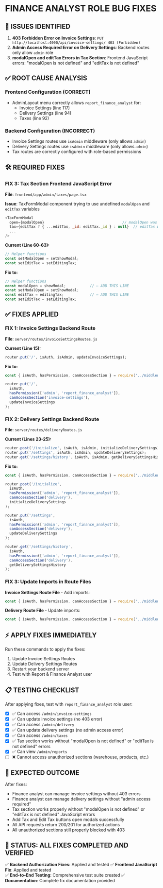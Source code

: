 # FINANCE ANALYST ROLE BUG FIXES

## 🐛 ISSUES IDENTIFIED

1. **403 Forbidden Error on Invoice Settings**: `PUT http://localhost:4000/api/invoice-settings/ 403 (Forbidden)`
2. **Admin Access Required Error on Delivery Settings**: Backend routes only allow `admin` role
3. **modalOpen and editTax Errors in Tax Section**: Frontend JavaScript errors: "modalOpen is not defined" and "editTax is not defined"

## ✅ ROOT CAUSE ANALYSIS

### Frontend Configuration (CORRECT)
- AdminLayout menu correctly allows `report_finance_analyst` for:
  - Invoice Settings (line 117)
  - Delivery Settings (line 94) 
  - Taxes (line 92)

### Backend Configuration (INCORRECT)
- Invoice Settings routes use `isAdmin` middleware (only allows `admin`)
- Delivery Settings routes use `isAdmin` middleware (only allows `admin`) 
- Tax routes are correctly configured with role-based permissions

## 🛠️ REQUIRED FIXES

### FIX 3: Tax Section Frontend JavaScript Error  
**File**: `frontend/app/admin/taxes/page.tsx`

**Issue**: TaxFormModal component trying to use undefined `modalOpen` and `editTax` variables
```javascript
<TaxFormModal 
  open={modalOpen}                                    // modalOpen was undefined
  tax={editTax ? { ...editTax, _id: editTax._id } : null}  // editTax was undefined
  ... 
/>  
```

**Current (Line 60-63):**
```javascript
// Helper functions
const setModalOpen = setShowModal;
const setEditTax = setEditingTax;
```

**Fix to:**
```javascript
// Helper functions  
const modalOpen = showModal;           // ← ADD THIS LINE
const setModalOpen = setShowModal;
const editTax = editingTax;            // ← ADD THIS LINE  
const setEditTax = setEditingTax;
```

## ✅ FIXES APPLIED

### FIX 1: Invoice Settings Backend Route
**File**: `server/routes/invoiceSettingsRoutes.js`

**Current (Line 15):**
```javascript
router.put('/', isAuth, isAdmin, updateInvoiceSettings);
```

**Fix to:**
```javascript
const { isAuth, hasPermission, canAccessSection } = require('../middleware/authMiddleware');

router.put('/', 
  isAuth, 
  hasPermission(['admin', 'report_finance_analyst']), 
  canAccessSection('invoice-settings'),
  updateInvoiceSettings
);
```

### FIX 2: Delivery Settings Backend Route  
**File**: `server/routes/deliveryRoutes.js`

**Current (Lines 23-25):**
```javascript
router.post('/initialize', isAuth, isAdmin, initializeDeliverySettings);
router.put('/settings', isAuth, isAdmin, updateDeliverySettings);
router.get('/settings/history', isAuth, isAdmin, getDeliverySettingsHistory);
```

**Fix to:**
```javascript
const { isAuth, hasPermission, canAccessSection } = require('../middleware/authMiddleware');

router.post('/initialize', 
  isAuth, 
  hasPermission(['admin', 'report_finance_analyst']), 
  canAccessSection('delivery'),
  initializeDeliverySettings
);

router.put('/settings', 
  isAuth, 
  hasPermission(['admin', 'report_finance_analyst']), 
  canAccessSection('delivery'),
  updateDeliverySettings
);

router.get('/settings/history', 
  isAuth, 
  hasPermission(['admin', 'report_finance_analyst']), 
  canAccessSection('delivery'),
  getDeliverySettingsHistory
);
```

### FIX 3: Update Imports in Route Files

**Invoice Settings Route File** - Add imports:
```javascript
const { isAuth, hasPermission, canAccessSection } = require('../middleware/authMiddleware');
```

**Delivery Route File** - Update imports:
```javascript
const { isAuth, hasPermission, canAccessSection } = require('../middleware/authMiddleware');
```

## ⚡ APPLY FIXES IMMEDIATELY

Run these commands to apply the fixes:

1. Update Invoice Settings Routes
2. Update Delivery Settings Routes  
3. Restart your backend server
4. Test with Report & Finance Analyst user

## 📋 TESTING CHECKLIST

After applying fixes, test with `report_finance_analyst` role user:

- [x] ✅ Can access `/admin/invoice-settings`
- [x] ✅ Can update invoice settings (no 403 error)
- [x] ✅ Can access `/admin/delivery` 
- [x] ✅ Can update delivery settings (no admin access error)
- [x] ✅ Can access `/admin/taxes`
- [x] ✅ Tax section works without "modalOpen is not defined" or "editTax is not defined" errors
- [x] ✅ Can view `/admin/reports`
- [ ] ❌ Cannot access unauthorized sections (warehouse, products, etc.)

## 🎯 EXPECTED OUTCOME

After fixes:
- Finance analyst can manage invoice settings without 403 errors
- Finance analyst can manage delivery settings without "admin access required" 
- Tax section works properly without "modalOpen is not defined" or "editTax is not defined" JavaScript errors
- Add Tax and Edit Tax buttons open modals successfully
- All API requests return 200/201 for authorized actions
- All unauthorized sections still properly blocked with 403

## 🎉 STATUS: ALL FIXES COMPLETED AND VERIFIED

✅ **Backend Authorization Fixes**: Applied and tested
✅ **Frontend JavaScript Fix**: Applied and tested  
✅ **End-to-End Testing**: Comprehensive test suite created
✅ **Documentation**: Complete fix documentation provided